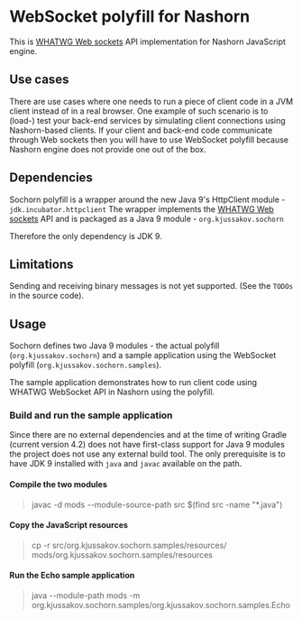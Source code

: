 # WebSocket polyfill for Nashorn

This is [WHATWG Web sockets](https://html.spec.whatwg.org/multipage/web-sockets.html) API implementation for Nashorn JavaScript engine.

## Use cases

There are use cases where one needs to run a piece of client code in a JVM client instead of in a real browser.
One example of such scenario is to (load-) test your back-end services by simulating client connections using Nashorn-based clients.
If your client and back-end code communicate through Web sockets then you will have to use WebSocket polyfill because Nashorn engine does not provide one out of the box.

## Dependencies

Sochorn polyfill is a wrapper around the new Java 9's HttpClient module - `jdk.incubator.httpclient`
The wrapper implements the [WHATWG Web sockets](https://html.spec.whatwg.org/multipage/web-sockets.html) API and is packaged as a Java 9 module - `org.kjussakov.sochorn`

Therefore the only dependency is JDK 9.

## Limitations

Sending and receiving binary messages is not yet supported. (See the `TODOs` in the source code).

## Usage

Sochorn defines two Java 9 modules - the actual polyfill (`org.kjussakov.sochorn`) and a sample application using the WebSocket polyfill (`org.kjussakov.sochorn.samples`).

The sample application demonstrates how to run client code using WHATWG WebSocket API in Nashorn using the polyfill.

### Build and run the sample application 

Since there are no external dependencies and at the time of writing Gradle (current version 4.2) does not have first-class support for Java 9 modules the project does not use any external build tool. The only prerequisite is to have JDK 9 installed with `java` and `javac` available on the path.

#### Compile the two modules

> javac -d mods --module-source-path src $(find src -name "*.java")

#### Copy the JavaScript resources

> cp -r src/org.kjussakov.sochorn.samples/resources/ mods/org.kjussakov.sochorn.samples/resources

#### Run the Echo sample application

> java --module-path mods -m org.kjussakov.sochorn.samples/org.kjussakov.sochorn.samples.Echo